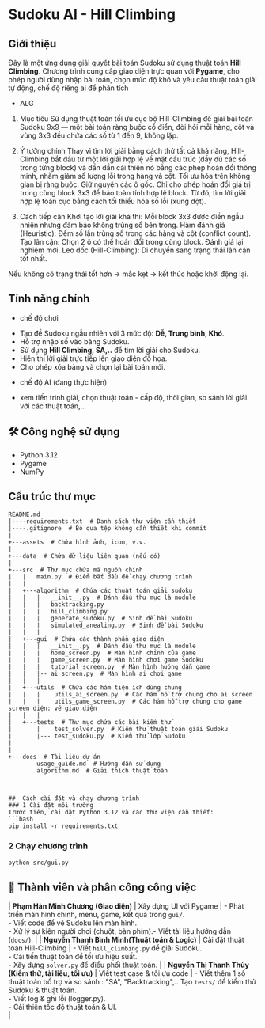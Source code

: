 # Sudoku AI - Hill Climbing

##  Giới thiệu
Đây là một ứng dụng giải quyết bài toán Sudoku sử dụng thuật toán **Hill Climbing**. Chương trình cung cấp giao diện trực quan với **Pygame**, cho phép người dùng nhập bài toán, chọn mức độ khó và yêu cầu thuật toán giải tự động, chế độ riêng ai để phân tích 

* ALG 
1. Mục tiêu
Sử dụng thuật toán tối ưu cục bộ Hill-Climbing để giải bài toán Sudoku 9x9 — một bài toán ràng buộc cổ điển, đòi hỏi mỗi hàng, cột và vùng 3x3 đều chứa các số từ 1 đến 9, không lặp.

2. Ý tưởng chính
Thay vì tìm lời giải bằng cách thử tất cả khả năng, Hill-Climbing bắt đầu từ một lời giải hợp lệ về mặt cấu trúc (đầy đủ các số trong từng block) và dần dần cải thiện nó bằng các phép hoán đổi thông minh, nhằm giảm số lượng lỗi trong hàng và cột.
Tối ưu hóa trên không gian bị ràng buộc:
Giữ nguyên các ô gốc.
Chỉ cho phép hoán đổi giá trị trong cùng block 3x3 để bảo toàn tính hợp lệ block.
Từ đó, tìm lời giải hợp lệ toàn cục bằng cách tối thiểu hóa số lỗi (xung đột).

3. Cách tiếp cận
Khởi tạo lời giải khả thi:
Mỗi block 3x3 được điền ngẫu nhiên nhưng đảm bảo không trùng số bên trong.
Hàm đánh giá (Heuristic):
Đếm số lần trùng số trong các hàng và cột (conflict count).
Tạo lân cận:
Chọn 2 ô có thể hoán đổi trong cùng block.
Đánh giá lại nghiệm mới.
Leo dốc (Hill-Climbing):
Di chuyển sang trạng thái lân cận tốt nhất.

Nếu không có trạng thái tốt hơn → mắc kẹt → kết thúc hoặc khởi động lại.

##  Tính năng chính
* chế độ chơi 
-  Tạo đề Sudoku ngẫu nhiên với 3 mức độ: **Dễ, Trung bình, Khó**.
- Hỗ trợ nhập số vào bảng Sudoku.
- Sử dụng **Hill Climbing, SA,..** để tìm lời giải cho Sudoku.
- Hiển thị lời giải trực tiếp lên giao diện đồ họa.
- Cho phép xóa bảng và chọn lại bài toán mới.
* chế độ AI (đang thực hiện)
- xem tiến trình giải, chọn thuật toán - cấp độ, thời gian, so sánh lời giải với các thuật toán,.. 

## 🛠 Công nghệ sử dụng
- Python 3.12
- Pygame
- NumPy

##  Cấu trúc thư mục
```
README.md
|----requirements.txt  # Danh sách thư viện cần thiết
|----.gitignore  # Bỏ qua tệp không cần thiết khi commit
|
+---assets  # Chứa hình ảnh, icon, v.v.
|
+---data  # Chứa dữ liệu liên quan (nếu có)
|
+---src  # Thư mục chứa mã nguồn chính
|   |   main.py  # Điểm bắt đầu để chạy chương trình
|   |   
|   +---algorithm  # Chứa các thuật toán giải sudoku
|   |   |   __init__.py  # Đánh dấu thư mục là module
|   |   |   backtracking.py  
|   |   |   hill_climbing.py  
|   |   |   generate_sudoku.py  # Sinh đề bài Sudoku
|   |   |   simulated_anealing.py  # Sinh đề bài Sudoku
|   |   |
|   +---gui  # Chứa các thành phần giao diện
|   |   |   __init__.py  # Đánh dấu thư mục là module
|   |   |   home_screen.py  # Màn hình chính của game
|   |   |   game_screen.py  # Màn hình chơi game Sudoku
|   |   |   tutorial_screen.py  # Màn hình hướng dẫn game 
|   |   |-- ai_screen.py  # Màn hình ai chơi game 
|   |   |
|   +---utils  # Chứa các hàm tiện ích dùng chung 
|   |   |    utils_ai_screen.py  # Các hàm hỗ trợ chung cho ai screen  
|   |   |    utils_game_screen.py  # Các hàm hỗ trợ chung cho game screen diện: vẽ giao diện 
|   |   |
|   +---tests  # Thư mục chứa các bài kiểm thử
|       |    test_solver.py  # Kiểm thử thuật toán giải Sudoku
|       |--- test_sudoku.py  # Kiểm thử lớp Sudoku
|
|
+---docs  # Tài liệu dự án
        usage_guide.md  # Hướng dẫn sử dụng
        algorithm.md  # Giải thích thuật toán



##  Cách cài đặt và chạy chương trình
### 1️ Cài đặt môi trường
Trước tiên, cài đặt Python 3.12 và các thư viện cần thiết:
```bash
pip install -r requirements.txt
```

### 2️ Chạy chương trình
```bash
python src/gui.py
```

## 👥 Thành viên và phân công công việc
| **Phạm Hàn Minh Chương (Giao diện)** | Xây dựng UI với Pygame | - Phát triển màn hình chính, menu, game, kết quả trong `gui/`.  <br> - Viết code để vẽ Sudoku lên màn hình. <br> - Xử lý sự kiện người chơi (chuột, bàn phím).- Viết tài liệu hướng dẫn (`docs/`).  |
| **Nguyễn Thanh Bình Minh(Thuật toán & Logic)** | Cài đặt thuật toán Hill-Climbing | - Viết `hill_climbing.py` để giải Sudoku. <br> - Cải tiến thuật toán để tối ưu hiệu suất. <br> - Xây dựng `solver.py` để điều phối thuật toán. |
| **Nguyễn Thị Thanh Thùy (Kiểm thử, tài liệu, tối ưu)** | Viết test case & tối ưu code | - Viết thêm 1 số thuật toán bổ trợ và so sánh : "SA", "Backtracking",.. Tạo `tests/` để kiểm thử Sudoku & thuật toán. <br> - Viết log & ghi lỗi (logger.py). <br> - Cải thiện tốc độ thuật toán & UI. <br> |
